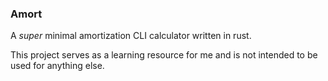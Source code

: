 ### Amort 

A *super* minimal amortization CLI calculator written in rust.

This project serves as a learning resource for me and is not intended to be used for anything else.
